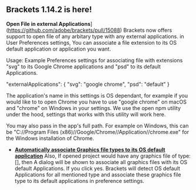 ## Brackets 1.14.2 is here!
**Open File in external Applications**](https://github.com/adobe/brackets/pull/15088) 
Brackets now offers support to open file of any arbitary type with any external applications. in User Preferences settings, You can associate a file extension to its OS default application or application you want.

Usage:
Example Preferences settings for associating file with extensions "svg" to its Google Chrome applications and "psd" to its default Applications.

  "externalApplications": {
    "svg": "google chrome",
    "psd": "default"
  }


 The application's name in this settings is OS dependant, for example if you would like to to open Chrome you have to use "google chrome" on macOS and "chrome" on Windows in your settings. We use the open npm utility under the hood, settings that works with this utility will work here.

 You may also pass in the app's full path. For example on Windows, this can be "C://Program Files (x86)//Google/Chrome//Application//chrome.exe" for the Windows installation of Chrome.


 * [**Automatically associate Graphics file types to its OS default application**](https://github.com/adobe/brackets/pull/15092) Also, If opened project would have any graphics file of type: [], then A dialog will be shown to associate all graphics files with its OS default Applications. If you click yes. Brackets will detect OS default Applications for all mentioned type and associate these graphics file type to its default applications in preference settings.